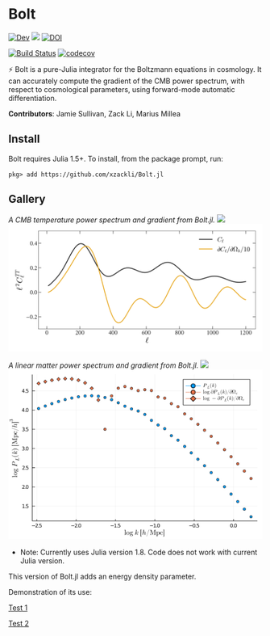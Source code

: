 # Bolt

[![Dev](https://img.shields.io/badge/docs-dev-blue.svg)](https://xzackli.github.io/Bolt.jl/dev)
[![](https://img.shields.io/badge/source-github-blue)](https://github.com/xzackli/Bolt.jl) 
[![DOI](https://zenodo.org/badge/328298090.svg)](https://zenodo.org/doi/10.5281/zenodo.10065125)

[![Build Status](https://github.com/xzackli/Bolt.jl/workflows/CI/badge.svg)](https://github.com/xzackli/Bolt.jl/actions)
[![codecov](https://codecov.io/gh/xzackli/Bolt.jl/branch/main/graph/badge.svg?token=NDj9hvOUkN)](https://codecov.io/gh/xzackli/Bolt.jl)

⚡ Bolt is a pure-Julia integrator for the Boltzmann equations in cosmology. It can accurately compute the gradient of the CMB power spectrum, with respect to cosmological parameters, using forward-mode automatic differentiation.

**Contributors**: Jamie Sullivan, Zack Li, Marius Millea

## Install

Bolt requires Julia 1.5+. To install, from the package prompt, run:

```
pkg> add https://github.com/xzackli/Bolt.jl
```

## Gallery

*A CMB temperature power spectrum and gradient from Bolt.jl.*
![](example_spectrum.png) ![](docs/src/example_spectrum.png)

*A linear matter power spectrum and gradient from Bolt.jl.*
![](example_linear_power_c.png) ![](docs/src/example_linear_power_c.png)

* Note: Currently uses Julia version 1.8. Code does not work with current Julia version.

This version of Bolt.jl adds an energy density parameter.

Demonstration of its use:

[Test 1](tests/Bolt_new_param.html)

[Test 2](tests/Bolt_new_param2.html)
